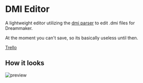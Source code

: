 ﻿# DMI Editor
A lightweight editor utilizing the [dmi parser](https://github.com/PaulRitter/dmi_parser) to edit .dmi files for Dreammaker.

At the moment you can't save, so its basically useless until then.

[Trello](https://trello.com/b/xIOuvcZ8/dmi-editor)

## How it looks
![preview](https://media.discordapp.net/attachments/239836068491296788/750027775842320444/unknown.png?width=810&height=439)
